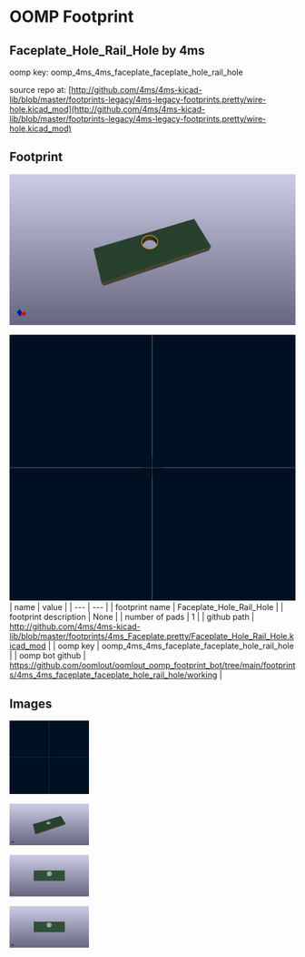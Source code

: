 # OOMP Footprint  
## Faceplate_Hole_Rail_Hole  by 4ms  
  
oomp key: oomp_4ms_4ms_faceplate_faceplate_hole_rail_hole  
  
source repo at: [http://github.com/4ms/4ms-kicad-lib/blob/master/footprints-legacy/4ms-legacy-footprints.pretty/wire-hole.kicad_mod](http://github.com/4ms/4ms-kicad-lib/blob/master/footprints-legacy/4ms-legacy-footprints.pretty/wire-hole.kicad_mod)  
## Footprint  
  
[![working_kicad_pcb_3d.png](working_kicad_pcb_3d_600.png)](working_kicad_pcb_3d.png)  
  
[![working.png](working_600.png)](working.png)  
| name | value | 
| --- | --- | 
| footprint name | Faceplate_Hole_Rail_Hole | 
| footprint description | None | 
| number of pads | 1 | 
| github path | http://github.com/4ms/4ms-kicad-lib/blob/master/footprints/4ms_Faceplate.pretty/Faceplate_Hole_Rail_Hole.kicad_mod | 
| oomp key | oomp_4ms_4ms_faceplate_faceplate_hole_rail_hole | 
| oomp bot github | https://github.com/oomlout/oomlout_oomp_footprint_bot/tree/main/footprints/4ms_4ms_faceplate_faceplate_hole_rail_hole/working | 
## Images  
  
[![working.png](working_140.png)](working.png)  
  
[![working_kicad_pcb_3d.png](working_kicad_pcb_3d_140.png)](working_kicad_pcb_3d.png)  
  
[![working_kicad_pcb_3d_back.png](working_kicad_pcb_3d_back_140.png)](working_kicad_pcb_3d_back.png)  
  
[![working_kicad_pcb_3d_front.png](working_kicad_pcb_3d_front_140.png)](working_kicad_pcb_3d_front.png)  

